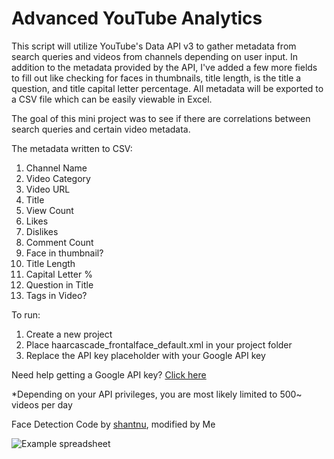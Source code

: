# Advanced YouTube Analytics

This script will utilize YouTube's Data API v3 to gather metadata from search queries and videos from channels depending on user input. In addition to the metadata provided by the API, I've added a few more fields to fill out like checking for faces in thumbnails, title length, is the title a question, and title capital letter percentage. All metadata will be exported to a CSV file which can be easily viewable in Excel.

The goal of this mini project was to see if there are correlations between search queries and certain video metadata. 

The metadata written to CSV:

1. Channel Name
2. Video Category
3. Video URL
4. Title
5. View Count
6. Likes
7. Dislikes
8. Comment Count
9. Face in thumbnail?
10. Title Length
11. Capital Letter %
12. Question in Title
13. Tags in Video?

To run:

1. Create a new project
2. Place haarcascade_frontalface_default.xml in your project folder
3. Replace the API key placeholder with your Google API key

Need help getting a Google API key? [Click here](https://developers.google.com/youtube/v3/getting-started)

*Depending on your API privileges, you are most likely limited to 500~ videos per day

Face Detection Code by [shantnu](https://github.com/shantnu/FaceDetect), modified by Me

![Example spreadsheet](https://i.imgur.com/WDv2Ta3.png)
